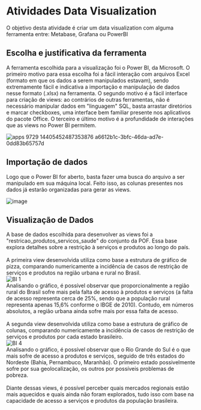 # Atividades Data Visualization

O objetivo desta atividade é criar um data visualization com alguma ferramenta entre: Metabase, Grafana ou PowerBI

## Escolha e justificativa da ferramenta
A ferramenta escolhida para a visualização foi o Power BI, da Microsoft. O primeiro motivo para essa escolha foi a fácil interação com arquivos Excel (formato em que os dados a serem manipulados estavam), sendo extremamente fácil e indicativa a importação e manipulação de dados nesse formato (.xlsx) na ferramenta. O segundo motivo é a fácil interface para criação de views: ao contrários de outras ferramentas, não é necessário manipular dados em "linguagem" SQL, basta arrastar diretórios e marcar checkboxes, uma interface bem familiar presente nos aplicativos do pacote Office. O terceiro e último motivo é a profundidade de interações que as views no Power BI permitem.

![apps 9729 14405452487353876 a6612b1c-3bfc-46da-ad7e-0dd83b65757d](https://github.com/joaomtm/Atividades_Mod8/assets/99208815/a4a81e1a-88d8-4695-ad27-816da64cd27c)

## Importação de dados
Logo que o Power BI for aberto, basta fazer uma busca do arquivo a ser manipulado em sua máquina local. Feito isso, as colunas presentes nos dados já estarão organizadas para gerar as views.

![image](https://github.com/joaomtm/Atividades_Mod8/assets/99208815/4d8a138b-ac02-4ab3-a705-64daa6c6d720)

## Visualização de Dados

A base de dados escolhida para desenvolver as views foi a "restricao_produtos_servicos_saude" do conjunto da POF. Essa base explora detalhes sobre a restrição à serviços e produtos ao longo do país.
<br>
<br>
A primeira view desenvolvida utiliza como base a estrutura de gráfico de pizza, comparando numericamente a incidência de casos de restrição de serviços e produtos na região urbana e rural no Brasil.
<br>
![BI 1](https://github.com/joaomtm/Atividades_Mod8/assets/99208815/218deb01-1a52-4cb2-8ccb-5b5efbeb7a39)
<br>
Analisando o gráfico, é possível observar que proporcionalmente a região rural do Brasil sofre mais pela falta de acesso à produtos e serviços (a falta de acesso representa cerca de 25%, sendo que a população rural representa apenas 15,6% conforme o IBGE de 2010). Contudo, em números absolutos, a região urbana ainda sofre mais por essa falta de acesso.
<br>
<br>
A segunda view desenvolvida utiliza como base a estrutura de gráfico de colunas, comparando numericamente a incidência de casos de restrição de serviços e produtos por cada estado brasileiro.
<br>
![BI 4](https://github.com/joaomtm/Atividades_Mod8/assets/99208815/72a27bff-d767-4792-99e1-3ea8723aee88)
<br>
Analisando o gráfico, é possível observar que o Rio Grande do Sul é o que mais sofre de acesso a produtos e serviços, seguido de três estados do Nordeste (Bahia, Pernambuco, Maranhão). O primeiro estado possivelmente sofre por sua geolocalização, os outros por possíveis problemas de pobreza. 
<br>
<br>
Diante dessas views, é possível perceber quais mercados regionais estão mais aquecidos e quais ainda não foram explorados, tudo isso com base na capacidade de acesso a serviços e produtos da população brasileira.





